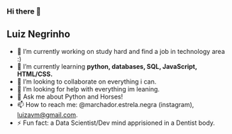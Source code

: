 ### Hi there 👋
 **Luiz Negrinho**
---
- 🔭 I’m currently working on study hard and find a job in technology area :) 
- 🌱 I’m currently learning **python, databases, SQL, JavaScript, HTML/CSS.**
- 👯 I’m looking to collaborate on everything i can.
- 🤔 I’m looking for help with everything im leaning.
- 💬 Ask me about Python and Horses!
- 📫 How to reach me: @marchador.estrela.negra (instagram), luizavm@gmail.com.
- ⚡ Fun fact: a Data Scientist/Dev mind apprisioned in a Dentist body.


